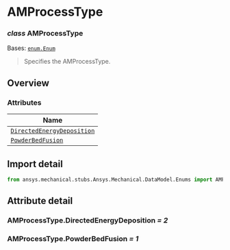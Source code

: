 # AMProcessType

<a id="AMProcessType"></a>

### *class* AMProcessType

Bases: [`enum.Enum`](https://docs.python.org/3/library/enum.html#enum.Enum)

> Specifies the AMProcessType.

> <!-- !! processed by numpydoc !! -->

<a id="overview"></a>

## Overview

### Attributes

| Name |
| ------------------------------------------------------------------------- |
| [`DirectedEnergyDeposition`](#AMProcessType.DirectedEnergyDeposition) |
| [`PowderBedFusion`](#AMProcessType.PowderBedFusion) |

<a id="import-detail"></a>

## Import detail

```python
from ansys.mechanical.stubs.Ansys.Mechanical.DataModel.Enums import AMProcessType
```

<a id="attribute-detail"></a>

## Attribute detail

<a id="AMProcessType.DirectedEnergyDeposition"></a>

### AMProcessType.DirectedEnergyDeposition *= 2*

<a id="AMProcessType.PowderBedFusion"></a>

### AMProcessType.PowderBedFusion *= 1*
